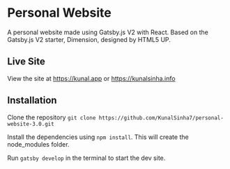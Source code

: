 # Personal Website

A personal website made using Gatsby.js V2 with React. Based on the Gatsby.js V2 starter, Dimension, designed by HTML5 UP. 

## Live Site

View the site at https://kunal.app or https://kunalsinha.info

## Installation

Clone the repository `git clone https://github.com/KunalSinha7/personal-website-3.0.git`

Install the dependencies using `npm install`. This will create the node_modules folder.

Run `gatsby develop` in the terminal to start the dev site.
